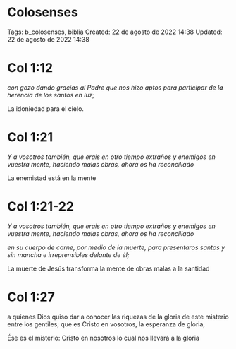 # Colosenses

Tags: b_colosenses, biblia
Created: 22 de agosto de 2022 14:38
Updated: 22 de agosto de 2022 14:38

# Col 1:12

*con gozo dando gracias al Padre que nos hizo aptos para participar de la herencia de los santos en luz;*

La idoniedad para el cielo.

# Col 1:21

*Y a vosotros también, que erais en otro tiempo extraños y enemigos en vuestra mente, haciendo malas obras, ahora os ha reconciliado*

La enemistad está en la mente

# Col 1:21-22

*Y a vosotros también, que erais en otro tiempo extraños y enemigos en vuestra mente, haciendo malas obras, ahora os ha reconciliado*

*en su cuerpo de carne, por medio de la muerte, para presentaros santos y sin mancha e irreprensibles delante de él;*

La muerte de Jesús transforma la mente de obras malas a la santidad

# Col 1:27

a quienes Dios quiso dar a conocer las riquezas de la gloria de este misterio entre los gentiles; que es Cristo en vosotros, la esperanza de gloria,

Ése es el misterio: Cristo en nosotros lo cual nos llevará a la gloria